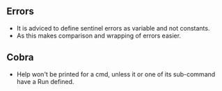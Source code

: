 ## Errors
- It is adviced to define sentinel errors as variable and not constants.
- As this makes comparison and wrapping of errors easier.


## Cobra
- Help won't be printed for a cmd, unless it or one of its sub-command have a Run defined.
